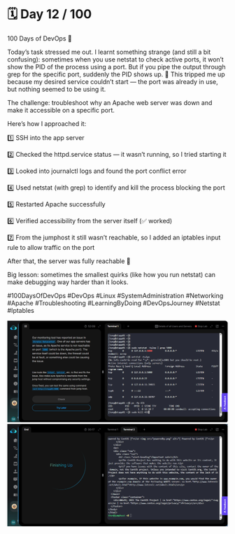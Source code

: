 # 🗓️ Day 12 / 100

100 Days of DevOps 🚀

Today’s task stressed me out. I learnt something strange (and still a bit confusing): sometimes when you use netstat to check active ports, it won’t show the PID of the process using a port. But if you pipe the output through grep for the specific port, suddenly the PID shows up. 🤯 This tripped me up because my desired service couldn’t start — the port was already in use, but nothing seemed to be using it.

The challenge: troubleshoot why an Apache web server was down and make it accessible on a specific port.

Here’s how I approached it:

1️⃣ SSH into the app server

2️⃣ Checked the httpd.service status — it wasn’t running, so I tried starting it

3️⃣ Looked into journalctl logs and found the port conflict error

4️⃣ Used netstat (with grep) to identify and kill the process blocking the port

5️⃣ Restarted Apache successfully

6️⃣ Verified accessibility from the server itself (✅ worked)

7️⃣ From the jumphost it still wasn’t reachable, so I added an iptables input rule to allow traffic on the port

After that, the server was fully reachable 🎉

Big lesson: sometimes the smallest quirks (like how you run netstat) can make debugging way harder than it looks.

#100DaysOfDevOps #DevOps #Linux #SystemAdministration #Networking #Apache #Troubleshooting #LearningByDoing #DevOpsJourney #Netstat #Iptables

![alt text](<images/day-12 2025-08-21 131759.png>)
![alt text](<images/day-12 2025-08-21 133727.png>)